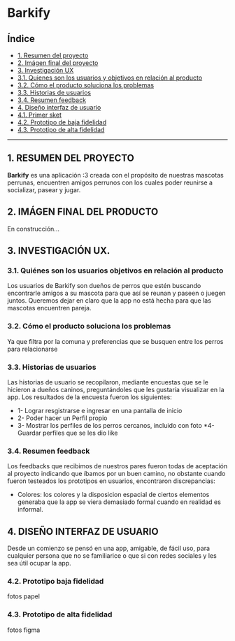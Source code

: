 # Barkify

## Índice

* [1. Resumen del proyecto](#1.-Resumen-del-proyecto)
* [2. Imágen final del proyecto](#2.-imágen-final-del-proyecto)
* [3. Investigación UX](#3.-investigación-ux)
* [3.1. Quienes son los usuarios y objetivos en relación al producto](#.3.1.-Quiénes-son-los-usuarios-objetivos-en-relación-al-producto)
* [3.2. Cómo el producto soluciona los problemas](#3.2.-Cómo-el-producto-soluciona-los-problemas)
* [3.3. Historias de usuarios](#3.3.-Historias-de-usuarios)
* [3.4. Resumen feedback](#3.4.-resumen-feedback)
* [4. Diseño interfaz de usuario](#4.-Diseño-interfaz-de-usuario)
* [4.1. Primer sket](#4.1.-Primer-sketch)
* [4.2. Prototipo de baja fidelidad](#4.2.-Prototipo-de-baja-fidelidad)
* [4.3. Prototipo de alta fidelidad](#4.3.-Prototipo-de-alta-fidelidad)

***

## 1. RESUMEN DEL PROYECTO


**Barkify** es una aplicación :3 creada con el propósito de nuestras mascotas perrunas, encuentren amigos perrunos con los cuales poder reunirse a socializar, pasear y jugar.

## 2. IMÁGEN FINAL DEL PRODUCTO


En construcción...

## 3. INVESTIGACIÓN UX.

### 3.1. Quiénes son los usuarios objetivos en relación al producto

Los usuarios de Barkify son dueños de perros que estén buscando encontrarle amigos a su mascota para que así se reunan y paseen o juegen juntos. Queremos dejar en claro que la app no está hecha para que las mascotas encuentren pareja.

### 3.2. Cómo el producto soluciona los problemas

Ya que filtra por la comuna y preferencias que se busquen entre los perros para relacionarse

### 3.3. Historias de usuarios

Las historias de usuario se recopilaron, mediante encuestas que se le hicieron a dueños caninos, preguntándoles que les gustaría visualizar en la app. 
Los resultados de la encuesta fueron los siguientes:
* 1- Lograr resgistrarse e ingresar en una pantalla de inicio
* 2- Poder hacer un Perfil propio
* 3- Mostrar los perfiles de los perros cercanos, incluido con foto
*4- Guardar perfiles que se les dio like

### 3.4. Resumen feedback

Los feedbacks que recibimos de nuestros pares fueron todas de aceptación al proyecto indicando que íbamos por un buen camino, no obstante cuando fueron testeados los prototipos en usuarios, encontraron discrepancias:

* Colores: los colores y la disposicion espacial de ciertos elementos generaba que la app se viera demasiado formal cuando en realidad es informal.



## 4. DISEÑO INTERFAZ DE USUARIO


Desde un comienzo se pensó en una app, amigable, de fácil uso, para cualquier persona que no se familiarice o que si con redes sociales y les sea útil ocupar la app.

### 4.2. Prototipo baja fidelidad
fotos papel
![]()


### 4.3. Prototipo de alta fidelidad
fotos figma

